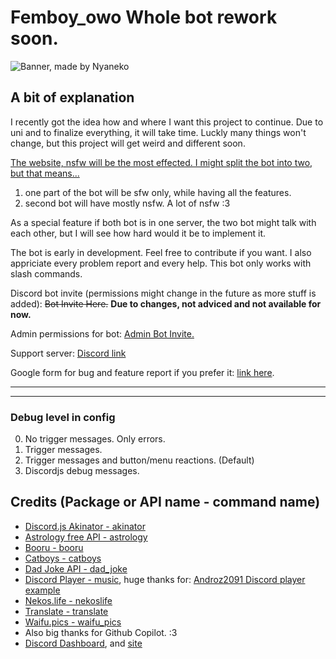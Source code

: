 # Femboy_owo **Whole bot rework soon.**

![Banner, made by Nyaneko](https://i.imgur.com/bYYjIZC.png)

## A bit of explanation

I recently got the idea how and where I want this project to continue. Due to uni and to finalize everything, it will take time. Luckly many things won't change, but this project will get weird and different soon.

<u>The website, nsfw will be the most effected. I might split the bot into two, but that means...</u>

1. one part of the bot will be sfw only, while having all the features.
2. second bot will have mostly nsfw. A lot of nsfw :3

As a special feature if both bot is in one server, the two bot might talk with each other, but I will see how hard would it be to implement it.

The bot is early in development. Feel free to contribute if you want. I also appriciate every problem report and every help. This bot only works with slash commands.

Discord bot invite (permissions might change in the future as more stuff is added): ~~Bot Invite Here.~~
**Due to changes, not adviced and not available for now.**

Admin permissions for bot: [Admin Bot Invite.](https://discord.com/oauth2/authorize?client_id=963362899160612954&permissions=8&scope=applications.commands%20bot)

Support server: [Discord link](https://discord.gg/DcQS9mNEUh)

Google form for bug and feature report if you prefer it: [link here](https://forms.gle/ebD1edtbir2gDgAn9).

---
---

### Debug level in config

0. No trigger messages. Only errors.
1. Trigger messages.
2. Trigger messages and button/menu reactions. (Default)
3. Discordjs debug messages.

## Credits (Package or API name - command name)

- [Discord.js Akinator - akinator](https://www.npmjs.com/package/discord.js-akinator)
- [Astrology free API - astrology](https://ohmanda.com/api/horoscope)
- [Booru - booru](https://www.npmjs.com/package/booru)
- [Catboys - catboys](https://catboys.com/api)
- [Dad Joke API - dad_joke](https://icanhazdadjoke.com/)
- [Discord Player - music](https://www.npmjs.com/package/discord-player), huge thanks for: [Androz2091 Discord player example](https://github.com/Androz2091/discord-player/blob/master/example/music-bot/index.js)
- [Nekos.life - nekoslife](https://www.npmjs.com/package/nekos.life)
- [Translate - translate](https://www.npmjs.com/package/translate)
- [Waifu.pics - waifu_pics](https://waifu.pics/)
- Also big thanks for Github Copilot. :3
- [Discord Dashboard](https://www.npmjs.com/package/discord-dashboard), and [site](https://learnit.assistantscenter.com/)
